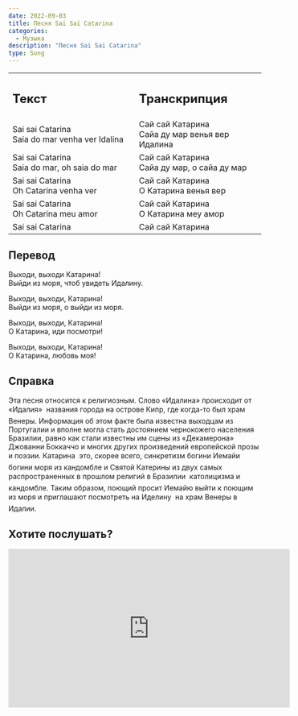 ```yaml
---
date: 2022-09-03
title: Песня Sai Sai Catarina
categories:
  - Музыка
description: "Песня Sai Sai Catarina"
type: Song
---
```


<table width="100%" border="0" cellspacing="0" cellpadding="5">
<tr>
<td width="50%"><h2>Текст</h2></td>
<td width="50%"><h2>Транскрипция</h2></td>
</tr>
<tr>
<td width="50%">
Sai sai Catarina<br />
Saia do mar venha ver Idalina
</td>
<td width="50%">
Сай сай Катарина<br />
Сайа ду мар венья вер Идалина
</td>
</tr>
<tr>
<td width="50%">
Sai sai Catarina<br />
Saia do mar, oh saia do mar
</td>
<td width="50%">
Сай сай Катарина<br />
Сайа ду мар, о сайа ду мар
</td>
</tr>
<tr>
<td width="50%">
Sai sai Catarina<br />
Oh Catarina venha ver
</td>
<td width="50%">
Сай сай Катарина<br />
О Катарина венья вер
</td>
</tr>
<tr>
<td width="50%">
Sai sai Catarina<br />
Oh Catarina meu amor
</td>
<td width="50%">
Сай сай Катарина<br />
О Катарина меу амор
</td>
</tr>
<tr>
<td width="50%">
Sai sai Catarina
</td>
<td width="50%">
Сай сай Катарина
</td>
</tr>
</table>

## Перевод

Выходи, выходи Катарина!<br />
Выйди из моря, чтоб увидеть Идалину.

Выходи, выходи, Катарина!<br />
Выйди из моря, о выйди из моря.

Выходи, выходи, Катарина!<br />
О Катарина, иди посмотри!

Выходи, выходи, Катарина!<br />
О Катарина, любовь моя!

## Справка

Эта песня относится к религиозным. Cлово «Идалина» происходит от «Идалия» &#151; названия города на острове Кипр, где когда-то был храм Венеры. Информация об этом факте была известна выходцам из Португалии и вполне могла стать достоянием чернокожего населения Бразилии, равно как стали известны им сцены из «Декамерона» Джованни Боккаччо и многих других произведений европейской прозы и поэзии. Катарина &#151; это, скорее всего, синкретизм богини Иемайи &#151; богини моря из кандомбле и Святой Катерины из двух самых распространенных в прошлом религий в Бразилии &#151; католицизма и кандомбле. Таким образом, поющий просит Иемайю выйти к поющим из моря и приглашают посмотреть на Иделину &#151; на храм Венеры в Идалии.

## Хотите послушать?

<iframe width="560" height="315" src="https://www.youtube.com/embed/VpVljdzsshs" title="Слушать на YouTube" frameborder="0" allow="accelerometer; autoplay; clipboard-write; encrypted-media; gyroscope; picture-in-picture" allowfullscreen></iframe>